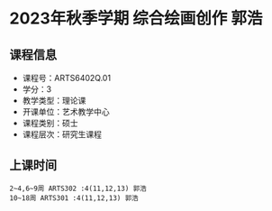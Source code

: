 # 2023年秋季学期 综合绘画创作 郭浩






## 课程信息

- 课程号：ARTS6402Q.01
- 学分：3
- 教学类型：理论课
- 开课单位：艺术教学中心
- 课程类别：硕士
- 课程层次：研究生课程

## 上课时间

```
2~4,6~9周 ARTS302 :4(11,12,13) 郭浩
10~18周 ARTS301 :4(11,12,13) 郭浩
```

